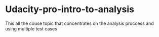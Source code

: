 # Udacity-pro-intro-to-analysis

This all the couse topic that concentrates on the analysis proccess and using multiple test cases 
